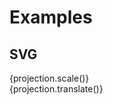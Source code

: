 <script lang="ts">
	// WIP: Example mixing pre-projected maps (using geoIdentity) with non-projected points

	import { index } from 'd3-array';
	import { scaleQuantize } from 'd3-scale';
	import { geoIdentity, geoAlbersUsa } from 'd3-geo';
	import { feature } from 'topojson-client';

	import Preview from '$lib/docs/Preview.svelte';
	import Chart, { Canvas, Svg } from '$lib/components/Chart.svelte';
	import GeoContext from '$lib/components/GeoContext.svelte';
	import GeoPath from '$lib/components/GeoPath.svelte';
	import GeoPoint from '$lib/components/GeoPoint.svelte';
	import Text from '$lib/components/Text.svelte';
	import Tooltip from '$lib/components/Tooltip.svelte';
	import TooltipItem from '$lib/components/TooltipItem.svelte';

	// import geojson from '../_data/geo/states-albers-10m.json';
	import capitals from '../_data/geo/us-state-capitals.csv';

	export let data;
	// console.log({ data });

	const states = feature(data.geojson, data.geojson.objects.states);
</script>

<h1>Examples</h1>

<h2>SVG</h2>

<Preview>
	<div class="h-[600px]">
		<Chart
			geo={{
				projection: geoAlbersUsa,
				_scale: 1300,
				_translate: [487.5, 305],
				fitGeojson: states,
			}}
			tooltip={{ mode: 'manual' }}
			let:tooltip
			let:projection
		>
			<div>{projection.scale()}</div>
			<div>{projection.translate()}</div>
			<Svg>
				<GeoContext
					projection={geoIdentity}
					_scale={projection.scale()}
					scale={projection.scale() / 1300}
					_translate={[487.5 * (487.5 / projection.translate()[0]), 305 * (305 / projection.translate()[1])]}
					__translate={[256.43 * 0.96, -13.11 * 0.96]}
					___translate={[240,5]}
					____translate={[projection.translate()[0] - 487.5, projection.translate()[1] - 305]}
					geojson={states}
					let:projection
				>
					<g class="states">
						{#each states.features as feature}
							<GeoPath geojson={feature} {tooltip} class="fill-white hover:fill-gray-300" />
						{/each}
					</g>
					<text y={100}>{projection.scale()}</text>
					<text y={120}>{projection.translate()}</text>
				</GeoContext>
				<g class="points">
					{#each capitals as capital}
						<GeoPoint lat={capital.latitude} long={capital.longitude}>
							<circle r="2" fill="red" />
							<Text y="-6" value={capital.description} textAnchor="middle" class="text-[8px]" />
						</GeoPoint>
					{/each}
				</g>
			</Svg>
		</Chart>
	</div>
</Preview>
